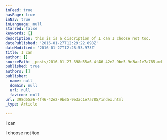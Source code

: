 ```yaml
---
inFeed: true
hasPage: true
inNav: true
inLanguage: null
starred: false
keywords: []
description: this is is a discription of I can I choose not too.
datePublished: '2016-01-27T12:29:22.098Z'
dateModified: '2016-01-27T12:28:53.973Z'
title: I can
author: []
sourcePath: _posts/2016-01-27-398d55a6-4f46-42e2-9be5-9e3ac1e7a785.md
published: true
authors: []
publisher:
  name: null
  domain: null
  url: null
  favicon: null
url: 398d55a6-4f46-42e2-9be5-9e3ac1e7a785/index.html
_type: Article

---
```

I can

I choose not too